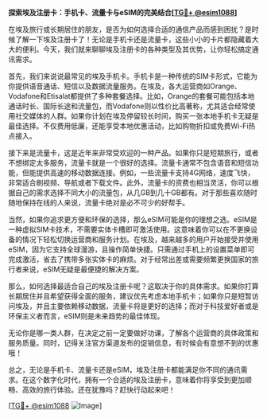 **探索埃及注册卡：手机卡、流量卡与eSIM的完美结合[[TG💪+ @esim1088](https://t.me/s/esim1088)]**

在埃及旅行或长期居住的朋友，是否为如何选择合适的通信产品而感到困扰？是时候了解一下埃及注册卡了！无论是手机卡还是流量卡，这些小小的卡片都隐藏着大大的便利。今天，我们就来聊聊埃及注册卡的各种类型及其优势，让你轻松搞定通讯需求。

首先，我们来说说最常见的埃及手机卡。手机卡是一种传统的SIM卡形式，它能为你提供语音通话、短信以及数据流量服务。在埃及，各大运营商如Orange、Vodafone和Etisalat都提供了多种套餐选择。比如，Orange的套餐可能包括本地通话时长、国际长途和流量包，而Vodafone则以性价比高著称，尤其适合经常使用社交媒体的人群。如果你计划在埃及停留较长时间，购买一张本地手机卡无疑是最佳选择。不仅费用低廉，还能享受本地优惠活动，比如购物折扣或免费Wi-Fi热点接入。

接下来是流量卡，这是近年来非常受欢迎的一种产品。如果你只是短期旅行，或者不想绑定太多服务，流量卡就是一个很好的选择。流量卡通常不包含语音和短信功能，但能提供高速的移动数据连接。例如，一些流量卡支持4G网络，速度飞快，非常适合刷视频、导航或者下载文件。此外，流量卡的资费也相当灵活，你可以根据自己的需求选择不同大小的流量包，从几GB到几十GB都有。对于那些喜欢随时随地保持在线的人来说，流量卡绝对是必不可少的好帮手。

当然，如果你追求更方便和环保的选择，那么eSIM可能是你的理想之选。eSIM是一种虚拟SIM卡技术，不需要实体卡槽即可激活使用。这意味着你可以在不更换设备的情况下轻松切换运营商和服务计划。在埃及，越来越多的用户开始接受并使用eSIM，因为它支持全球漫游，且操作简单快捷。只需通过手机上的设置菜单即可完成激活，省去了携带多张实体卡的麻烦。对于经常出差或需要频繁更换国家的旅行者来说，eSIM无疑是最便捷的解决方案。

那么，如何选择最适合自己的埃及注册卡呢？这取决于你的具体需求。如果你打算长期居住并且希望获得全面的服务，建议优先考虑本地手机卡；如果你只是短暂访问埃及，并且主要依赖移动数据，流量卡将是更好的选择；而对于科技爱好者或是环保主义者而言，eSIM则是未来趋势的最佳体现。

无论你是哪一类人群，在决定之前一定要做好功课，了解各个运营商的具体政策和服务质量。同时，记得关注官方渠道发布的促销信息，有时候会有意想不到的优惠哦！

总之，无论是手机卡、流量卡还是eSIM，埃及注册卡都能满足你不同的通讯需求。在这个数字化时代，拥有一个合适的埃及注册卡，意味着你将享受到更加顺畅、高效的旅行体验。还在犹豫吗？赶快行动起来吧！

[[TG💪+ @esim1088](https://t.me/s/esim1088) ![Image](https://i.postimg.cc/4NQfJmqS/Snipaste-2025-05-13-00-14-12.png)]